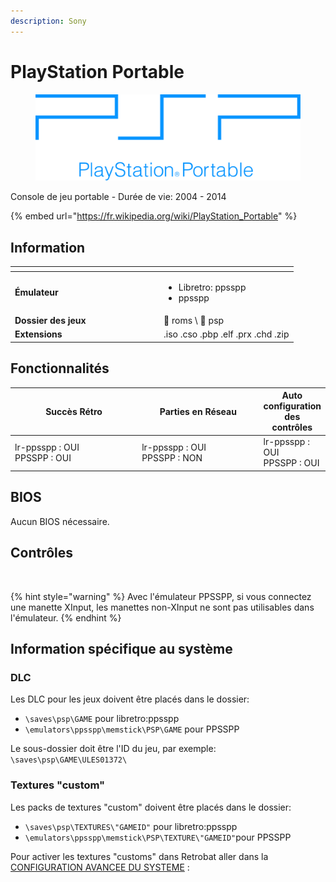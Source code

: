 ```yaml
---
description: Sony
---
```


# PlayStation Portable

<div align="left">

<figure><img src="https://raw.githubusercontent.com/fabricecaruso/es-theme-carbon/52ff37c9e265587d006945a2ba695b5a962b3a3d/art/logos/psp.svg" alt=""><figcaption></figcaption></figure>

</div>

Console de jeu portable - Durée de vie: 2004 - 2014

{% embed url="https://fr.wikipedia.org/wiki/PlayStation_Portable" %}

## Information

<table data-header-hidden><thead><tr><th width="224"></th><th></th></tr></thead><tbody><tr><td><strong>Émulateur</strong></td><td><ul><li>Libretro: ppsspp</li><li>ppsspp</li></ul></td></tr><tr><td><strong>Dossier des jeux</strong></td><td><span data-gb-custom-inline data-tag="emoji" data-code="1f4c2">📂</span> roms \ <span data-gb-custom-inline data-tag="emoji" data-code="1f4c2">📂</span> psp</td></tr><tr><td><strong>Extensions</strong></td><td>.iso .cso .pbp .elf .prx .chd .zip</td></tr></tbody></table>

## Fonctionnalités

<table><thead><tr><th width="256">Succès Rétro</th><th width="243">Parties en Réseau</th><th>Auto configuration des contrôles</th></tr></thead><tbody><tr><td>lr-ppsspp : OUI<br>PPSSPP : OUI</td><td>lr-ppsspp : OUI<br>PPSSPP : NON</td><td>lr-ppsspp : OUI<br>PPSSPP : OUI</td></tr></tbody></table>

## BIOS

Aucun BIOS nécessaire.

## Contrôles

<div align="left">

<figure><img src="https://i.imgur.com/c4dKloK.png" alt=""><figcaption></figcaption></figure>

</div>

{% hint style="warning" %}
Avec l'émulateur PPSSPP, si vous connectez une manette XInput, les manettes non-XInput ne sont pas utilisables dans l'émulateur.
{% endhint %}

## Information spécifique au système

### DLC

Les DLC pour les jeux doivent être placés dans le dossier:

* `\saves\psp\GAME` pour libretro:ppsspp
* `\emulators\ppsspp\memstick\PSP\GAME` pour PPSSPP

Le sous-dossier doit être l'ID du jeu, par exemple: `\saves\psp\GAME\ULES01372\`

### Textures "custom"

Les packs de textures "custom" doivent être placés dans le dossier:

* `\saves\psp\TEXTURES\"GAMEID"` pour libretro:ppsspp
* `\emulators\ppsspp\memstick\PSP\TEXTURE\"GAMEID"`pour PPSSPP

Pour activer les textures "customs" dans Retrobat aller dans la [CONFIGURATION AVANCEE DU SYSTEME](../../../../navigation/view-options.md#configuration-avancees-du-systeme) :

<div align="left">

<figure><img src="https://i.imgur.com/ppkZ9bw.png" alt=""><figcaption></figcaption></figure>

</div>

<div align="left">

<figure><img src="https://i.imgur.com/a2L91jh.png" alt=""><figcaption></figcaption></figure>

</div>

<div align="left">

<figure><img src="https://i.imgur.com/lrKiiv4.png" alt=""><figcaption></figcaption></figure>

</div>
